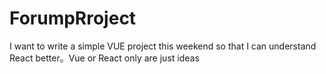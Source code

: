 # ForumpRroject
I want to write a simple VUE project this weekend so that I can understand React better。Vue or React only are just ideas
